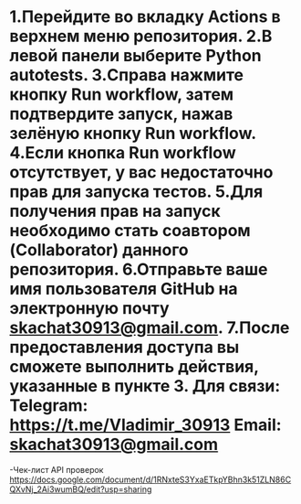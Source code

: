 1.Перейдите во вкладку Actions в верхнем меню репозитория. 2.В левой панели выберите Python autotests. 3.Справа нажмите кнопку Run workflow, затем подтвердите запуск, нажав зелёную кнопку Run workflow. 4.Если кнопка Run workflow отсутствует, у вас недостаточно прав для запуска тестов. 5.Для получения прав на запуск необходимо стать соавтором (Collaborator) данного репозитория. 6.Отправьте ваше имя пользователя GitHub на электронную почту skachat30913@gmail.com. 7.После предоставления доступа вы сможете выполнить действия, указанные в пункте 3. Для связи: Telegram: https://t.me/Vladimir_30913 Email: skachat30913@gmail.com
===============================================================================================================================================================================================

-Чек-лист API проверок
https://docs.google.com/document/d/1RNxteS3YxaETkpYBhn3k51ZLN86CQXvNj_2Ai3wumBQ/edit?usp=sharing


